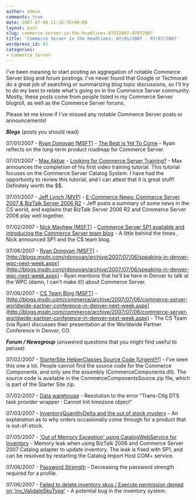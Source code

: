 ```yaml
---
author: admin
comments: true
date: 2007-07-08 21:18:35+00:00
layout: post
slug: commerce-server-in-the-headlines-07012007-07072007
title: 'Commerce Server in the headlines: 07/01/2007 - 07/07/2007'
wordpress_id: 61
categories:
- Commerce Server
---
```


I've been meaning to start posting an aggregation of notable Commerce Server blog and forum postings. I've never found that Google or Technorati do a great job of searching or summarizing blog topic discussions, so I'll try to do my best to relate what's going on in the Commerce Server community. Mostly, these posts come from people listed in my Commerce Server blogroll, as well as the Commerce Server forums.




Please let me know if I've missed any notable Commerce Server posts or announcements!




**_Blogs_** (posts you should read)




07/01/2007 - [Ryan Donovan [MSFT]](http://blogs.msdn.com/rdonovan/default.aspx) - [The Best is Yet To Come](http://blogs.msdn.com/rdonovan/archive/2007/07/01/the-best-is-yet-to-come.aspx) - Ryan reflects on the long-term product roadmap for Commerce Server.




07/01/2007 - [Max Akbar](http://blogs.msdn.com/maxakbar/default.aspx) - [Looking for Commerce Server Training?](http://blogs.msdn.com/maxakbar/archive/2007/07/01/looking-for-commerce-server-training.aspx) - Max announces the completion of his first video training tutorial. This tutorial focuses on the Commerce Server Catalog System. I have had the opportunity to review this tutorial, and I can attest that it is great stuff! Definitely worth the $$.




07/01/2007 - [Jeff Lynch [MVP]](http://codebetter.com/blogs/jeff.lynch/default.aspx) - [E-Commerce News: Commerce Server 2007 & BizTalk Server 2006 R2](http://codebetter.com/blogs/jeff.lynch/archive/2007/07/01/e-commerce-news-commerce-server-2007-amp-biztalk-server-2006-r2.aspx) - Jeff posts a summary of some news in the CS world, and explains that BizTalk Server 2006 R2 and Commerce Server 2006 play well together.




07/02/2007 - [Nick Mayhew [MSFT]](http://blogs.msdn.com/nickmayhew/default.aspx) - [Commerce Server SP1 available and introducing the Commerce Server team blog](http://blogs.msdn.com/nickmayhew/archive/2007/07/02/commerce-server-sp1-available-and-introducing-the-commerce-server-team-blog.aspx) - A little behind the times <grin>, Nick announced SP1 and the CS team blog.




07/06/2007 - [Ryan Donovan [MSFT]](http://blogs.msdn.com/rdonovan/default.aspx) - [http://blogs.msdn.com/rdonovan/archive/2007/07/06/speaking-in-denver-wpc-next-week.aspx](http://blogs.msdn.com/rdonovan/archive/2007/07/06/speaking-in-denver-wpc-next-week.aspx) - Ryan mentions that he'll be here in Denver to talk at the WPC (damn, I can't make it!) about Commerce Server.




07/06/2007 - [CS Team Blog [MSFT]](http://blogs.msdn.com/commerce/default.aspx) - [http://blogs.msdn.com/commerce/archive/2007/07/06/commerce-server-worldwide-partner-conference-in-denver-next-week.aspx](http://blogs.msdn.com/commerce/archive/2007/07/06/commerce-server-worldwide-partner-conference-in-denver-next-week.aspx) - The CS Team (via Ryan) discusses their presentation at the Worldwide Partner Conference in Denver, CO.




**_Forum / Newsgroup_** (_answered_ questions that you might find useful to peruse)




07/02/2007 - [StarterSite HelperClasses Source Code [Urgent!!!]](http://forums.microsoft.com/MSDN/ShowPost.aspx?PostID=1807201&SiteID=1) - I've seen this one a lot. People cannot find the source code for the Commerce Components, and only see the assembly (CommerceComponents.dll). The source code is available in the CommerceComponentsSource.zip file, which is part of the Starter Site zip.




07/02/2007 - [Data warehouse](http://forums.microsoft.com/MSDN/ShowPost.aspx?PostID=1800458&SiteID=1) - Resolution to the error "Trans-Ctlg DTS task provider wrapper : Cannot Init timezone object"




07/03/2007 - [InventoryQuantityDelta and the out of stock mystery](http://forums.microsoft.com/MSDN/ShowPost.aspx?PostID=1814173&SiteID=1) - An explanation as to why orders occasionally come through for a product that is out-of-stock.




07/05/2007 - ['Out of Memory Exception' using CatalogWebService for Inventory](http://forums.microsoft.com/MSDN/ShowPost.aspx?PostID=1816082&SiteID=1) - Memory leak when using BizTalk 2006 and Commerce Server 2007 Catalog adapter to update inventory. The leak is fixed with SP1, and can be resolved by restarting the Catalog Import Host COM+ service.




07/06/2007 - [Password Strength](http://forums.microsoft.com/MSDN/ShowPost.aspx?PostID=1778793&SiteID=1) - Decreasing the password strength required for a profile.




07/06/2007 - [Failed to delete inventory skus / Execute permission denied on 'inv_ValidateSkuType'](http://forums.microsoft.com/MSDN/ShowPost.aspx?PostID=1809278&SiteID=1) - A potential bug in the inventory system.
